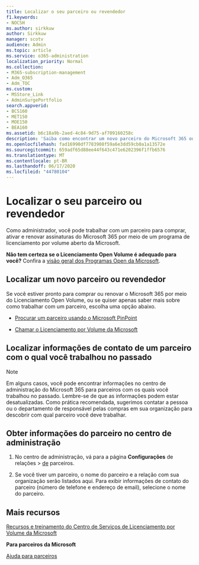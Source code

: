 ```yaml
---
title: Localizar o seu parceiro ou revendedor
f1.keywords:
- NOCSH
ms.author: sirkkuw
author: Sirkkuw
manager: scotv
audience: Admin
ms.topic: article
ms.service: o365-administration
localization_priority: Normal
ms.collection:
- M365-subscription-management
- Adm_O365
- Adm_TOC
ms.custom:
- MSStore_Link
- AdminSurgePortfolio
search.appverid:
- BCS160
- MET150
- MOE150
- BEA160
ms.assetid: b6c18a9b-2aed-4c84-9d75-af709160258c
description: 'Saiba como encontrar um novo parceiro do Microsoft 365 ou obter informações de contato de um parceiro com o qual você trabalhou no passado. '
ms.openlocfilehash: fad16990df7783908f59a6e3dd59cb0a1a13572e
ms.sourcegitcommit: 659adf65d88ee44f643c471e6202396f1ffb6576
ms.translationtype: MT
ms.contentlocale: pt-BR
ms.lasthandoff: 06/17/2020
ms.locfileid: "44780104"
---
```

# <a name="find-your-partner-or-reseller"></a>Localizar o seu parceiro ou revendedor

Como administrador, você pode trabalhar com um parceiro para comprar, ativar e renovar assinaturas do Microsoft 365 por meio de um programa de licenciamento por volume aberto da Microsoft. 
  
 **Não tem certeza se o Licenciamento Open Volume é adequado para você?** Confira a [visão geral dos Programas Open da Microsoft](https://go.microsoft.com/fwlink/p/?LinkId=613298).
  
## <a name="find-a-new-partner-or-reseller"></a>Localizar um novo parceiro ou revendedor

Se você estiver pronto para comprar ou renovar o Microsoft 365 por meio do Licenciamento Open Volume, ou se quiser apenas saber mais sobre como trabalhar com um parceiro, escolha uma opção abaixo. 
  
- [Procurar um parceiro usando o Microsoft PinPoint](https://go.microsoft.com/fwlink/p/?LinkId=613304)
    
- [Chamar o Licenciamento por Volume da Microsoft](https://go.microsoft.com/fwlink/p/?LinkId=613305)
    
## <a name="find-contact-information-for-a-partner-youve-worked-with-in-the-past"></a>Localizar informações de contato de um parceiro com o qual você trabalhou no passado

> [!NOTE]
> Em alguns casos, você pode encontrar informações no centro de administração do Microsoft 365 para parceiros com os quais você trabalhou no passado. Lembre-se de que as informações podem estar desatualizadas. Como prática recomendada, sugerimos contatar a pessoa ou o departamento de responsável pelas compras em sua organização para descobrir com qual parceiro você deve trabalhar. 
  
## <a name="get-partner-info-in-the-admin-center"></a>Obter informações do parceiro no centro de administração

1. No centro de administração, vá para a página **Configurações** de relações  >  <a href="https://go.microsoft.com/fwlink/p/?linkid=2074649" target="_blank">de</a> parceiros.
  
2. Se você tiver um parceiro, o nome do parceiro e a relação com sua organização serão listados aqui. Para exibir informações de contato do parceiro (número de telefone e endereço de email), selecione o nome do parceiro.
    
## <a name="more-resources"></a>Mais recursos

[Recursos e treinamento do Centro de Serviços de Licenciamento por Volume da Microsoft](https://go.microsoft.com/fwlink/?LinkId=613306)
  
 **Para parceiros da Microsoft**
  
[Ajuda para parceiros](https://support.microsoft.com/office/ae811622-b838-4f62-b7e9-659627374963)
  

